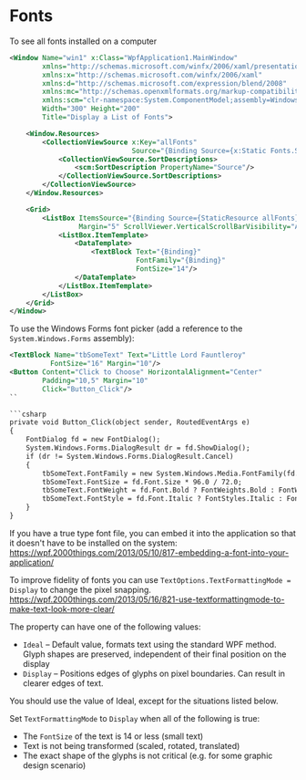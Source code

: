 # Fonts

To see all fonts installed on a computer

```xml
<Window Name="win1" x:Class="WpfApplication1.MainWindow"
        xmlns="http://schemas.microsoft.com/winfx/2006/xaml/presentation"
        xmlns:x="http://schemas.microsoft.com/winfx/2006/xaml"
        xmlns:d="http://schemas.microsoft.com/expression/blend/2008"
        xmlns:mc="http://schemas.openxmlformats.org/markup-compatibility/2006"
        xmlns:scm="clr-namespace:System.ComponentModel;assembly=WindowsBase"
        Width="300" Height="200"
        Title="Display a List of Fonts">

    <Window.Resources>
        <CollectionViewSource x:Key="allFonts"
                              Source="{Binding Source={x:Static Fonts.SystemFontFamilies}}">
            <CollectionViewSource.SortDescriptions>
                <scm:SortDescription PropertyName="Source"/>
            </CollectionViewSource.SortDescriptions>
        </CollectionViewSource>
    </Window.Resources>

    <Grid>
        <ListBox ItemsSource="{Binding Source={StaticResource allFonts}}"
                 Margin="5" ScrollViewer.VerticalScrollBarVisibility="Auto">
            <ListBox.ItemTemplate>
                <DataTemplate>
                    <TextBlock Text="{Binding}"
                               FontFamily="{Binding}"
                               FontSize="14"/>
                </DataTemplate>
            </ListBox.ItemTemplate>
        </ListBox>
    </Grid>
</Window>
```

To use the Windows Forms font picker (add a reference to the `System.Windows.Forms` assembly):

```xml
<TextBlock Name="tbSomeText" Text="Little Lord Fauntleroy"
          FontSize="16" Margin="10"/>
<Button Content="Click to Choose" HorizontalAlignment="Center"
        Padding="10,5" Margin="10"
        Click="Button_Click"/>
``

```csharp
private void Button_Click(object sender, RoutedEventArgs e)
{
    FontDialog fd = new FontDialog();
    System.Windows.Forms.DialogResult dr = fd.ShowDialog();
    if (dr != System.Windows.Forms.DialogResult.Cancel)
    {
        tbSomeText.FontFamily = new System.Windows.Media.FontFamily(fd.Font.Name);
        tbSomeText.FontSize = fd.Font.Size * 96.0 / 72.0;
        tbSomeText.FontWeight = fd.Font.Bold ? FontWeights.Bold : FontWeights.Regular;
        tbSomeText.FontStyle = fd.Font.Italic ? FontStyles.Italic : FontStyles.Normal;
    }
}
```

If you have a true type font file, you can embed it into the application so that it doesn't have to be installed on the system:
https://wpf.2000things.com/2013/05/10/817-embedding-a-font-into-your-application/

To improve fidelity of fonts you can use `TextOptions.TextFormattingMode = Display` to change the pixel snapping. 
https://wpf.2000things.com/2013/05/16/821-use-textformattingmode-to-make-text-look-more-clear/

The property can have one of the following values:
- `Ideal` – Default value, formats text using the standard WPF method. Glyph shapes are preserved, independent of their final position on the display
- `Display` – Positions edges of glyphs on pixel boundaries. Can result in clearer edges of text.

You should use the value of Ideal, except for the situations listed below.

Set `TextFormattingMode` to `Display` when all of the following is true:
- The `FontSize` of the text is 14 or less (small text)
- Text is not being transformed (scaled, rotated, translated)
- The exact shape of the glyphs is not critical (e.g. for some graphic design scenario)
<!--stackedit_data:
eyJoaXN0b3J5IjpbMTU0MzY1NjU4NF19
-->